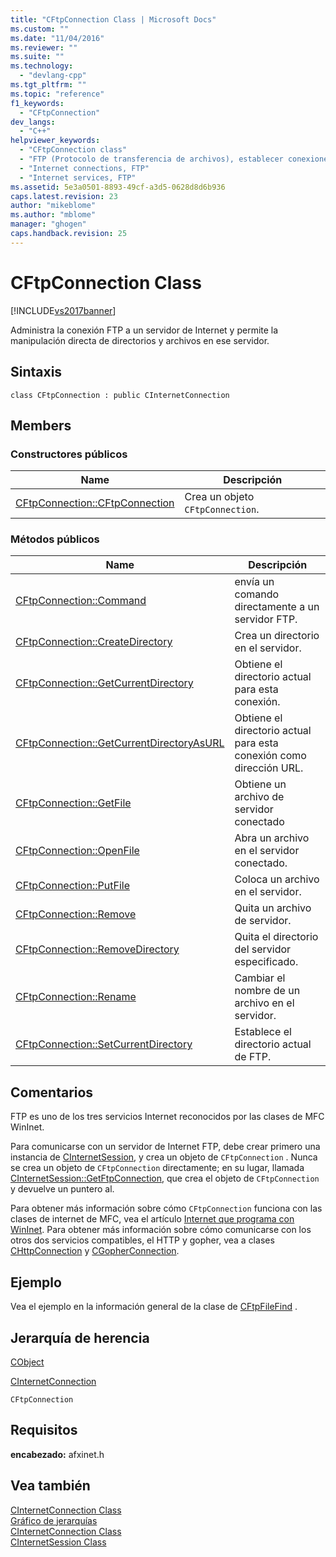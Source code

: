 ```yaml
---
title: "CFtpConnection Class | Microsoft Docs"
ms.custom: ""
ms.date: "11/04/2016"
ms.reviewer: ""
ms.suite: ""
ms.technology: 
  - "devlang-cpp"
ms.tgt_pltfrm: ""
ms.topic: "reference"
f1_keywords: 
  - "CFtpConnection"
dev_langs: 
  - "C++"
helpviewer_keywords: 
  - "CFtpConnection class"
  - "FTP (Protocolo de transferencia de archivos), establecer conexiones"
  - "Internet connections, FTP"
  - "Internet services, FTP"
ms.assetid: 5e3a0501-8893-49cf-a3d5-0628d8d6b936
caps.latest.revision: 23
author: "mikeblome"
ms.author: "mblome"
manager: "ghogen"
caps.handback.revision: 25
---
```

# CFtpConnection Class
[!INCLUDE[vs2017banner](../../assembler/inline/includes/vs2017banner.md)]

Administra la conexión FTP a un servidor de Internet y permite la manipulación directa de directorios y archivos en ese servidor.  
  
## Sintaxis  
  
```  
class CFtpConnection : public CInternetConnection  
```  
  
## Members  
  
### Constructores públicos  
  
|Name|Descripción|  
|----------|-----------------|  
|[CFtpConnection::CFtpConnection](../Topic/CFtpConnection::CFtpConnection.md)|Crea un objeto `CFtpConnection`.|  
  
### Métodos públicos  
  
|Name|Descripción|  
|----------|-----------------|  
|[CFtpConnection::Command](../Topic/CFtpConnection::Command.md)|envía un comando directamente a un servidor FTP.|  
|[CFtpConnection::CreateDirectory](../Topic/CFtpConnection::CreateDirectory.md)|Crea un directorio en el servidor.|  
|[CFtpConnection::GetCurrentDirectory](../Topic/CFtpConnection::GetCurrentDirectory.md)|Obtiene el directorio actual para esta conexión.|  
|[CFtpConnection::GetCurrentDirectoryAsURL](../Topic/CFtpConnection::GetCurrentDirectoryAsURL.md)|Obtiene el directorio actual para esta conexión como dirección URL.|  
|[CFtpConnection::GetFile](../Topic/CFtpConnection::GetFile.md)|Obtiene un archivo de servidor conectado|  
|[CFtpConnection::OpenFile](../Topic/CFtpConnection::OpenFile.md)|Abra un archivo en el servidor conectado.|  
|[CFtpConnection::PutFile](../Topic/CFtpConnection::PutFile.md)|Coloca un archivo en el servidor.|  
|[CFtpConnection::Remove](../Topic/CFtpConnection::Remove.md)|Quita un archivo de servidor.|  
|[CFtpConnection::RemoveDirectory](../Topic/CFtpConnection::RemoveDirectory.md)|Quita el directorio del servidor especificado.|  
|[CFtpConnection::Rename](../Topic/CFtpConnection::Rename.md)|Cambiar el nombre de un archivo en el servidor.|  
|[CFtpConnection::SetCurrentDirectory](../Topic/CFtpConnection::SetCurrentDirectory.md)|Establece el directorio actual de FTP.|  
  
## Comentarios  
 FTP es uno de los tres servicios Internet reconocidos por las clases de MFC WinInet.  
  
 Para comunicarse con un servidor de Internet FTP, debe crear primero una instancia de [CInternetSession](../../mfc/reference/cinternetsession-class.md), y crea un objeto de `CFtpConnection` .  Nunca se crea un objeto de `CFtpConnection` directamente; en su lugar, llamada [CInternetSession::GetFtpConnection](../Topic/CInternetSession::GetFtpConnection.md), que crea el objeto de `CFtpConnection` y devuelve un puntero al.  
  
 Para obtener más información sobre cómo `CFtpConnection` funciona con las clases de internet de MFC, vea el artículo [Internet que programa con WinInet](../../mfc/win32-internet-extensions-wininet.md).  Para obtener más información sobre cómo comunicarse con los otros dos servicios compatibles, el HTTP y gopher, vea a clases [CHttpConnection](../../mfc/reference/chttpconnection-class.md) y [CGopherConnection](../../mfc/reference/cgopherconnection-class.md).  
  
## Ejemplo  
 Vea el ejemplo en la información general de la clase de [CFtpFileFind](../../mfc/reference/cftpfilefind-class.md) .  
  
## Jerarquía de herencia  
 [CObject](../../mfc/reference/cobject-class.md)  
  
 [CInternetConnection](../../mfc/reference/cinternetconnection-class.md)  
  
 `CFtpConnection`  
  
## Requisitos  
 **encabezado:** afxinet.h  
  
## Vea también  
 [CInternetConnection Class](../../mfc/reference/cinternetconnection-class.md)   
 [Gráfico de jerarquías](../../mfc/hierarchy-chart.md)   
 [CInternetConnection Class](../../mfc/reference/cinternetconnection-class.md)   
 [CInternetSession Class](../../mfc/reference/cinternetsession-class.md)